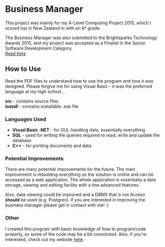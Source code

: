 # Business Manager
This project was mainly for my A-Level Computing Project 2015, which I scored top in New Zealand in with an A* grade.

The Business Manager was also submitted to the Brightsparks Technology Awards 2015, and my project was accepted as a Finalist in the Senior Software Development Category.   
[Read here](http://www.brightsparks.org.nz/odin-business-manager-software/)

## How to Use
Read the PDF files to understand how to use the program and how it was designed. Please forgive me for using Visual Basic -  it was the preferred language at my high school...

**src** - contains source files  
**install** - contains installable .exe file  

### Languages Used

 - **Visual Basic .NET** -  for GUI, handling data, essentially everything
 - **SQL** - used for writing the queries required to read, write and update the database
 - **C++** -  for printing documents and data

### Potential Improvements
There are many potential improvements for the future. The main improvement is rebuilding everything so the solution is online and can be accessed as a web application. The whole application is essentially a data storage, viewing and editing facility with a few advanced features.

Also, data viewing could be improved and a DBMS that is not Access **should** be used (e.g. Postgres). If you are interested in improving the business manager please get in contact with me! :)

### Other
I created this program with basic knowledge of how to program/code properly, so some of the code may be a bit convoluted.  Also, if you're interested, check out my website [here](https://shen.nz/).